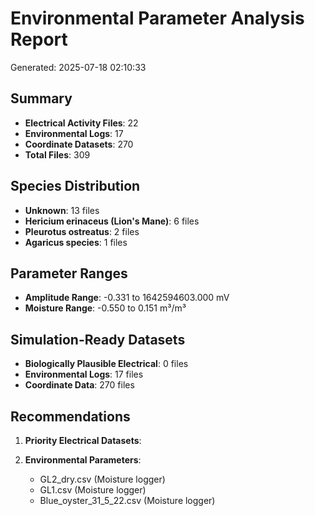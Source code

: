 # Environmental Parameter Analysis Report

Generated: 2025-07-18 02:10:33

## Summary

- **Electrical Activity Files**: 22
- **Environmental Logs**: 17
- **Coordinate Datasets**: 270
- **Total Files**: 309

## Species Distribution

- **Unknown**: 13 files
- **Hericium erinaceus (Lion's Mane)**: 6 files
- **Pleurotus ostreatus**: 2 files
- **Agaricus species**: 1 files

## Parameter Ranges

- **Amplitude Range**: -0.331 to 1642594603.000 mV
- **Moisture Range**: -0.550 to 0.151 m³/m³

## Simulation-Ready Datasets

- **Biologically Plausible Electrical**: 0 files
- **Environmental Logs**: 17 files
- **Coordinate Data**: 270 files

## Recommendations

1. **Priority Electrical Datasets**:

2. **Environmental Parameters**:
   - GL2_dry.csv (Moisture logger)
   - GL1.csv (Moisture logger)
   - Blue_oyster_31_5_22.csv (Moisture logger)

